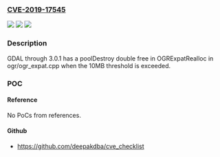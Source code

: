 ### [CVE-2019-17545](https://cve.mitre.org/cgi-bin/cvename.cgi?name=CVE-2019-17545)
![](https://img.shields.io/static/v1?label=Product&message=n%2Fa&color=blue)
![](https://img.shields.io/static/v1?label=Version&message=n%2Fa&color=blue)
![](https://img.shields.io/static/v1?label=Vulnerability&message=n%2Fa&color=brighgreen)

### Description

GDAL through 3.0.1 has a poolDestroy double free in OGRExpatRealloc in ogr/ogr_expat.cpp when the 10MB threshold is exceeded.

### POC

#### Reference
No PoCs from references.

#### Github
- https://github.com/deepakdba/cve_checklist

